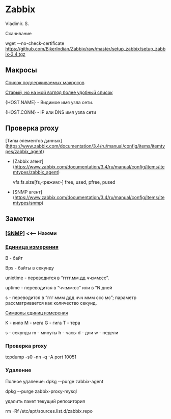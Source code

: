 # Zabbix
Vladimir. S.

Скачивание

wget --no-check-certificate https://github.com/BikerIndian/Zabbix/raw/master/setup_zabbix/setup_zabbix-3.4.tgz

## Макросы 
[Список поддерживаемых макросов ](https://www.zabbix.com/documentation/3.4/ru/manual/appendix/macros/supported_by_location)

[Старый, но на мой взгляд более удобный список](https://www.zabbix.com/documentation/2.4/ru/manual/appendix/macros/supported_by_location)

{HOST.NAME} - Видимое имя узла сети.

{HOST.CONN} - IP или DNS имя узла сети

## Проверка proxy 

[Типы элементов данных] (https://www.zabbix.com/documentation/3.4/ru/manual/config/items/itemtypes/zabbix_agent)

* [Zabbix агент] (https://www.zabbix.com/documentation/3.4/ru/manual/config/items/itemtypes/zabbix_agent)

    vfs.fs.size[fs,<режим>]  free, used, pfree, pused

* [SNMP агент] (https://www.zabbix.com/documentation/3.4/ru/manual/config/items/itemtypes/snmp)
    

## Заметки

### [[SNMP]](https://github.com/BikerIndian/Zabbix/tree/master/Examples/SNMP) <<-- Нажми
### [Единица измерения](https://www.zabbix.com/documentation/3.4/ru/manual/config/items/item)

B - байт

Bps - байты в секунду 

unixtime - переводится в “гггг.мм.дд чч:мм:сс”.

uptime - переводится в “чч:мм:сс” или в “N дней

s - переводится в “ггг ммм ддд ччч ммм ссс мс”; параметр рассматривается как количество секунд.

 [Символы единиц измерения](https://www.zabbix.com/documentation/3.4/ru/manual/config/triggers/suffixes)

K - кило	M - мега	G - гига	T - тера

s - секунды	m - минуты	h - часы	d - дни	w - недели

### Проверка proxy 

tcpdump -s0 -nn -q -A port 10051

### Удаление

Полное удаление:
dpkg --purge zabbix-agent

dpkg --purge zabbix-proxy-mysql

удалить пакет текущий репозитория

rm -Rf /etc/apt/sources.list.d/zabbix.repo

